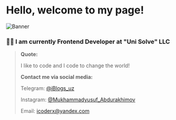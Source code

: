 # Hello, welcome to my page!
![Banner](https://educator.uz/palma/mrabdurakhimov.png)

### 👨‍💻 I am currently Frontend Developer at "Uni Solve" LLC
>**Quote:**
>
> I like to code and I code to change the world!
>
> **Contact me via social media:**
>
> Telegram: [@iBlogs_uz](https://t.me/iblogs_uz)
>
> Instagram: [@Mukhammadyusuf_Abdurakhimov](https://www.instagram.com/mukhammadyusuf_abdurakhimov/)
>
> Email: icoderx@yandex.com
